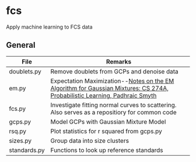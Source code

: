 # fcs
Apply machine learning to FCS data

## General

| File  | Remarks |
|---------------|--------------------------------------------|
| doublets.py |Remove doublets from GCPs and denoise data|
| em.py | Expectation Maximization--[Notes on the EM Algorithm for Gaussian Mixtures: CS 274A, Probabilistic Learning, Padhraic Smyth ](https://www.ics.uci.edu/~smyth/courses/cs274/notes/EMnotes.pdf)|
| fcs.py | Investigate fitting normal curves to scattering. Also serves as a repositiory for common code |
| gcps.py | Model GCPs with Gaussian Mixture Model |
| rsq.py | Plot statistics for r squared from gcps.py|
| sizes.py | Group data into size clusters|
| standards.py | Functions to look up reference standards |
